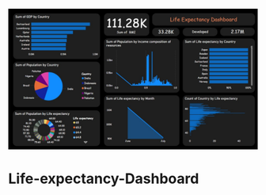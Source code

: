 ![Life expectancy Dashboard Preview](https://github.com/Sarthak-Nigam/Life-expectancy-Dashboard/blob/main/Life%20Expectancy%20Dashboard.jpg)

# Life-expectancy-Dashboard
